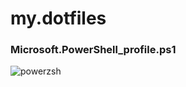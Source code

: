 # my.dotfiles

### Microsoft.PowerShell_profile.ps1
![powerzsh](https://user-images.githubusercontent.com/105183376/185268186-03d304cc-e45d-48f4-8e19-e2be9db35f77.png)
